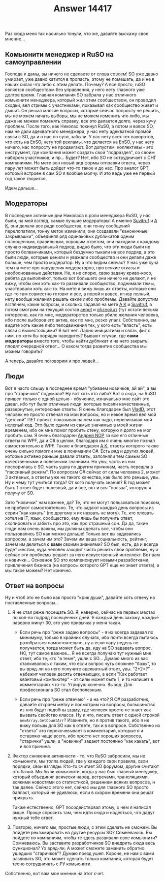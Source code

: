 ﻿---
title: "Answer 14417"
se.owner.user_id: 220553
se.owner.display_name: "EvgeniyZ"
se.owner.link: "https://ru.meta.stackoverflow.com/users/220553/evgeniyz"
se.answer_id: 14417
se.question_id: 14406
se.post_type: answer
se.is_accepted: False
---
<p>Раз сюда меня так насильно тянули, что же, давайте выскажу свое мнение...</p>
<h2>Комьюнити менеджер и RuSO на самоуправлении</h2>
<p>Господа и дамы, вы ничего не сделаете от слова совсем! SO уже давно умирает, уже давно катится в пропасть, этому не помешать, да и не в наших силах что либо с этим делать. Почему? А все просто, ruSO является сообществом без управления, у него нету главного уже долгое время. Главная компания SO забрала у нас отличного комьюнити менеджера, который жил этим сообществом, он проводил сходки, вел стримы с участниками, показывал как сообщество живет и дышит. Он решал многие вопросы, которые сейчас попросту не решить, мы не можем начать выборы, мы не можем изменить что либо, мы даже не можем поменять справку, все это делается долго, через кучу проблем. После того, как Николас покинул RuSO, а потом и вовсе SO, нам не дали адекватного менеджера, у нас нету адекватной прямой связи с SO, да и о нас по сути, забыли. У нас нету всех тех наворотов, что есть на EnSO, нету той рекламы, что делается на EnSO, у нас нету ничего, нас попросту не продвигают. Вот допустим, коллективы - это инструмент, где компания может создать свой &quot;подраздел&quot;, со своим набором участников, и пр... Будет? Нет, ибо SO не сотрудничает с СНГ компаниями. На мете вон новый вид формы отправки ответа, через пару лет может быть дойдет что-то такое и до нас. Про аналог GPT, который встроен в сам SO я вообще молчу. И это ведь уже не первый год такое творится.</p>
<p>Идем дальше...</p>
<h2>Модераторы</h2>
<p>В последние активные дни Николаса в роли менеджера RuSO, у нас были, на мой взгляд, самые лучшие модераторы! А именно <a href="https://ru.stackoverflow.com/users/15479/suvitruf-andrei-apanasik">Suvitruf</a> и <a href="https://ru.stackoverflow.com/users/213987/a-k">A K</a>, они делали все ради сообщества, они тонну сообщений перелопатили, тонну меток изменили, они создавали &quot;каноничные закрывашки&quot;, объединяя ряд одинаковых дубликатов одним полноценным, правильным, хорошим ответом, они находили к каждому случаю индивидуальный подход, видно было, что эти люди были не просто болванчиками, который бездумно тыкали на все подряд, а это были люди, которые ценили и уважали сообщество и они делали даже больше, чем просто модератор. Ну а что видим сейчас? У нас уже куча тем на мете про нарушения модераторов, про всякие отказы и необоснованные действия. Не, я не спорю, свою задачу криво-косо, ребята да выполняют, только вот большего они ничего не делают, я не вижу, чтобы они хоть как-то развивали сообщество, поднимали темы, участвовали хоть как-то. На мете я вижу лишь их ответы, которые они где-то там совместно готовят и все, а порой и вовсе, игнор полный, нету вообще желания решать какие либо проблемы. Давайте допустим взглянем, какие вопросы, и сколько задавал на мете <a href="https://ru.meta.stackoverflow.com/search?tab=newest&amp;q=user%3a213987%20is%3aquestion&amp;searchOn=3">A K</a> и <a href="https://ru.meta.stackoverflow.com/search?tab=newest&amp;q=user%3a15479%20is%3aquestion&amp;searchOn=3">Suvitruf</a>, а потом смотрим на текущий состав <a href="https://ru.meta.stackoverflow.com/search?tab=newest&amp;q=user%3a373567%20is%3aquestion&amp;searchOn=3">aepot</a> и <a href="https://ru.meta.stackoverflow.com/search?tab=newest&amp;q=user%3a176217%20is%3aquestion&amp;searchOn=3">αλεχολυτ</a> (тут кстати весьма интересно, как по мне, модераторство только убило желания человека, ибо после выборов его актив, как по мне, резко упал). Собственно, вы видите хоть какие либо телодвижения тех, у кого есть &quot;власть&quot;, есть связи с вышестоящими? Я вот нет. Ладно инициативы и связь, фиг с ним, но хотя бы порядок наводится? Бывают случаи, где <strong>сами модераторы</strong> вместо того, чтобы найти дубликат и на него закрыть, плодят очередной ответ... О каком тогда развитие сообщества мы можем говорить?</p>
<p>А теперь, давайте поговорим и про людей...</p>
<h2>Люди</h2>
<p>Вот я часто слышу в последнее время &quot;убиваем новичков, ай ай&quot;, а вы про &quot;старичков&quot; подумали? Ну вот хоть кто либо? Вот я сюда, на RuSO пришел только с одной целью - обучение, изначально мне сайт это давал, ибо тут были отличные люди, которые писали качественные, развернутые, интересные ответы. Я очень благодарен был <a href="https://ru.stackoverflow.com/users/10105/vladd">VladD</a>, этот человек не просто отвечал на мои вопросы, но и некое время вел мой &quot;детский&quot; ПЕТ проект, показывая на нем как надо, переписывая мой нелепый код. Это было одним из самых значимых в моей жизни временем, ибо он мне помог пробить стену, которую я долго не мог пробить сам. Я очень благодарен <a href="https://ru.stackoverflow.com/users/218063/%d0%90%d0%bd%d0%b4%d1%80%d0%b5%d0%b9-nop">Андрей NOP</a> за все его отличные ответы по WPF, да и C# в целом, благодаря им я очень многое познал самостоятельно в WPF. Также я благодарен <a href="https://ru.stackoverflow.com/users/213987/a-k">A K</a>, ответы которого также очень сильно помогли мне в понимании C#. Есть ряд и других людей, которые активно раньше давали ответы, заполняли тем самым SO качественными и полезными знаниями. Но увы, часть из них поссорилась с SO, часть ушла по другим причинам, часть перешла в &quot;пассивный режим&quot;. По вопросам C# сейчас от силы человека 2, может 3 активных, а ответы уже не такого качества, как было это раньше, увы. Ну и чему тут учиться тогда? От кого получать знания? В год может быть 1 ответ будет полезный, да и все, вот и вся &quot;польза&quot;, которую я получу от SO.</p>
<p>Зато &quot;новички&quot; нам важнее, да? Те, что не могут пользоваться поиском, не пробуют самостоятельно. Те, что задают каждый день вопросы из серии &quot;как какать&quot; (по другому я их назвать не могу). Те, кто плевать хотел на IT, язык, сообщество, ему лишь бы получить ответ, скопировать и забыть про это, как про страшный сон. Да да, такие люди нам очень важны, мы должны сделать все, чтобы они пользовались SO как можно дольше! Только вот вы задавались вопросом, а зачем им это? Зачем им ваша социальность, рейтинг, зачем им делиться <strong>с вами</strong> своими знаниями? SO был, есть, да и всегда будет местом, куда человек заходит чисто решить свои проблемы, ну а сейчас эти проблемы решает за него искусственный интеллект. Вот вам и новички... Основное SO это компенсирует новыми разработками, привлечения бизнеса (на вопросы которого GPT еще не знает ответа), а мы такое можем? Нет конечно.</p>
<h2>Ответ на вопросы</h2>
<p>Ну и чтоб это не было как просто &quot;крик души&quot;, давайте хоть отвечу на поставленные вопросы...</p>
<ol>
<li><p>Я не стал реже посещать SO. Я, наверно, сейчас на первых местах по кол-во подряд посещенных дней. Я каждый день захожу, каждые наверно минут 30, это уже привычка у меня такая.</p>
<ul>
<li><p>Если речь про &quot;реже задаю вопросы&quot; - я их всегда задавал по минимуму, только в крайних случаях, ибо почти всегда пытаюсь разобраться самостоятельно, ну а если пару недель не получается, тогда  может быть да, иду на SO задавать вопрос. НО, тут самое важное... Я не всегда получаю тут нужный мне ответ, ибо те, кто &quot;в теме&quot;, ушли с SO... Думаю много из вас сталкивалось с таким, что если вопрос чуть сложнее &quot;базы&quot;, то вы вряд-ли на него получите адекватный ответ, увы. &quot;2+2=?&quot; - набежит человек десять отвечающих, а если &quot;Как работает квантовый компьютер&quot; - от силы может быть 1, и то напишет в комментариях что-то. Утрирую конечно. Вывод: Для профессионала SO стал бесполезным.</p>
</li>
<li><p>Если речь про &quot;реже отвечаю&quot; - а на что? Я C# разработчик, давайте откроем метку и посмотрим на вопросы, большинство из них будут подобны <a href="https://ru.stackoverflow.com/q/1597436/220553">этому</a>, где человек просто не знает как вызвать свойство класса. Ну и что, писать ответ с одной строкой <code>newArray.GetCountArr</code>? Извините, но я против такого, ибо я не вижу пользы для SO как в ответе, так и в вопросе. Собственно из &quot;ответа&quot; это перекочевывает в комментарий, которые я и оставляю чаще всего, ибо просто нет хороших вопросов, &quot;старички&quot; ушли, а &quot;новички&quot; задают постоянно &quot;как какать&quot;, вот и вся причина.</p>
</li>
</ul>
</li>
<li><p>Фактор снижение активности - то, что RuSO забросили, мы не комьюнити, мы толпа людей, где у каждого свои правила, свои порядки, свои взгляды. Кто-то считает SO форумом, другие считают это базой. Мы были комьюнити, когда у нас был главный менеджер, который объединял всячески народ, встречами, трансляциями, всякими новостями со статистикой, решением всяких вопросов, и так далее. Сейчас этого нет, сейчас мы для главного SO просто балласт, который не удивлюсь, если в скором времени они решат прикрыть.</p>
<p>Также естественно, GPT посодействовал этому, о чем я написал выше. Проще спросить там, чем идти сюда и надеяться, что дадут нужный тебе ответ.</p>
</li>
<li><p>Повторю, ничего мы, простые люди, с этим сделать не сможем. Вы пойдете рекламировать на другие ресурсы SO? Сомневаюсь. Вы пойдете по компаниям, чтобы те здесь развивали свое комьюнити? Сомневаюсь. Вы заставите разработчиков SO внедрить сюда весь функционал? Ух вряд-ли. А может сможете заманить обратно ушедших &quot;старичков&quot;? Думаю поезд ушел. Короче, не нам с вами развивать SO, это может сделать только компания, которая будет тесно сотрудничать с РУ комьюнити.</p>
</li>
</ol>
<p>Собственно, вот вам мое мнение на этот счет.</p>
